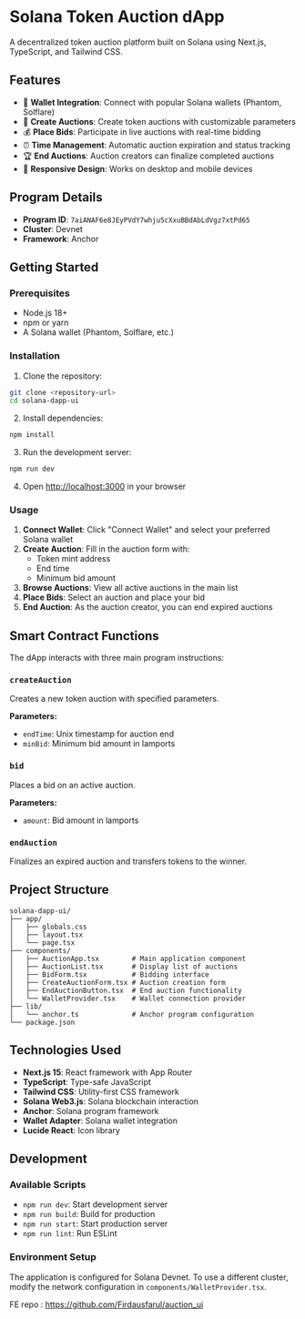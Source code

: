 # Solana Token Auction dApp

A decentralized token auction platform built on Solana using Next.js, TypeScript, and Tailwind CSS.

## Features

- 🔐 **Wallet Integration**: Connect with popular Solana wallets (Phantom, Solflare)
- 🎯 **Create Auctions**: Create token auctions with customizable parameters
- 💰 **Place Bids**: Participate in live auctions with real-time bidding
- ⏰ **Time Management**: Automatic auction expiration and status tracking
- 🏆 **End Auctions**: Auction creators can finalize completed auctions
- 📱 **Responsive Design**: Works on desktop and mobile devices

## Program Details

- **Program ID**: `7aiANAF6e8JEyPVdY7whju5cXxuBBdAbLdVgz7xtPd65`
- **Cluster**: Devnet
- **Framework**: Anchor

## Getting Started

### Prerequisites

- Node.js 18+ 
- npm or yarn
- A Solana wallet (Phantom, Solflare, etc.)

### Installation

1. Clone the repository:
```bash
git clone <repository-url>
cd solana-dapp-ui
```

2. Install dependencies:
```bash
npm install
```

3. Run the development server:
```bash
npm run dev
```

4. Open [http://localhost:3000](http://localhost:3000) in your browser

### Usage

1. **Connect Wallet**: Click "Connect Wallet" and select your preferred Solana wallet
2. **Create Auction**: Fill in the auction form with:
   - Token mint address
   - End time
   - Minimum bid amount
3. **Browse Auctions**: View all active auctions in the main list
4. **Place Bids**: Select an auction and place your bid
5. **End Auction**: As the auction creator, you can end expired auctions

## Smart Contract Functions

The dApp interacts with three main program instructions:

### `createAuction`
Creates a new token auction with specified parameters.

**Parameters:**
- `endTime`: Unix timestamp for auction end
- `minBid`: Minimum bid amount in lamports

### `bid`
Places a bid on an active auction.

**Parameters:**
- `amount`: Bid amount in lamports

### `endAuction`
Finalizes an expired auction and transfers tokens to the winner.

## Project Structure

```
solana-dapp-ui/
├── app/
│   ├── globals.css
│   ├── layout.tsx
│   └── page.tsx
├── components/
│   ├── AuctionApp.tsx        # Main application component
│   ├── AuctionList.tsx       # Display list of auctions
│   ├── BidForm.tsx           # Bidding interface
│   ├── CreateAuctionForm.tsx # Auction creation form
│   ├── EndAuctionButton.tsx  # End auction functionality
│   └── WalletProvider.tsx    # Wallet connection provider
├── lib/
│   └── anchor.ts             # Anchor program configuration
└── package.json
```

## Technologies Used

- **Next.js 15**: React framework with App Router
- **TypeScript**: Type-safe JavaScript
- **Tailwind CSS**: Utility-first CSS framework
- **Solana Web3.js**: Solana blockchain interaction
- **Anchor**: Solana program framework
- **Wallet Adapter**: Solana wallet integration
- **Lucide React**: Icon library

## Development

### Available Scripts

- `npm run dev`: Start development server
- `npm run build`: Build for production
- `npm run start`: Start production server
- `npm run lint`: Run ESLint

### Environment Setup

The application is configured for Solana Devnet. To use a different cluster, modify the network configuration in `components/WalletProvider.tsx`.

FE repo : https://github.com/Firdausfarul/auction_ui
